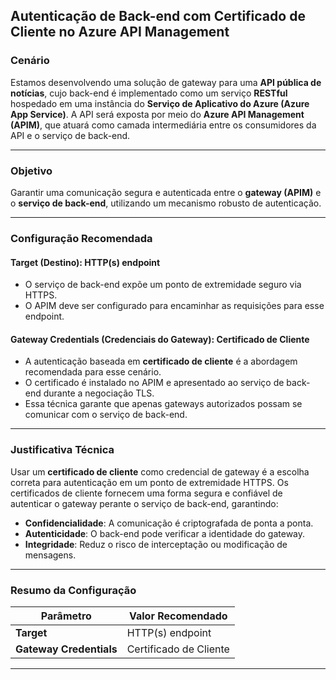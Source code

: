 ## **Autenticação de Back-end com Certificado de Cliente no Azure API Management**

### **Cenário**
Estamos desenvolvendo uma solução de gateway para uma **API pública de notícias**, cujo back-end é implementado como um serviço **RESTful** hospedado em uma instância do **Serviço de Aplicativo do Azure (Azure App Service)**. A API será exposta por meio do **Azure API Management (APIM)**, que atuará como camada intermediária entre os consumidores da API e o serviço de back-end.

---

### **Objetivo**
Garantir uma comunicação segura e autenticada entre o **gateway (APIM)** e o **serviço de back-end**, utilizando um mecanismo robusto de autenticação.

---

### **Configuração Recomendada**

#### **Target (Destino): HTTP(s) endpoint**
- O serviço de back-end expõe um ponto de extremidade seguro via HTTPS.
- O APIM deve ser configurado para encaminhar as requisições para esse endpoint.

#### **Gateway Credentials (Credenciais do Gateway): Certificado de Cliente**
- A autenticação baseada em **certificado de cliente** é a abordagem recomendada para esse cenário.
- O certificado é instalado no APIM e apresentado ao serviço de back-end durante a negociação TLS.
- Essa técnica garante que apenas gateways autorizados possam se comunicar com o serviço de back-end.

---

### **Justificativa Técnica**
Usar um **certificado de cliente** como credencial de gateway é a escolha correta para autenticação em um ponto de extremidade HTTPS. Os certificados de cliente fornecem uma forma segura e confiável de autenticar o gateway perante o serviço de back-end, garantindo:

- **Confidencialidade**: A comunicação é criptografada de ponta a ponta.  
- **Autenticidade**: O back-end pode verificar a identidade do gateway.  
- **Integridade**: Reduz o risco de interceptação ou modificação de mensagens.

---

### **Resumo da Configuração**

| Parâmetro              | Valor Recomendado     |
|------------------------|----------------------|
| **Target**             | HTTP(s) endpoint     |
| **Gateway Credentials** | Certificado de Cliente |

---
